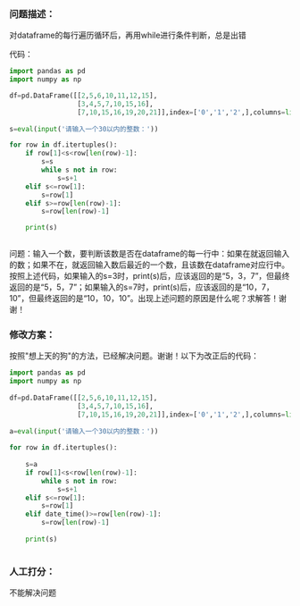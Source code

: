 ### 问题描述：
<p>对dataframe的每行遍历循环后，再用while进行条件判断，总是出错</p>
代码：

```python
import pandas as pd
import numpy as np

df=pd.DataFrame([[2,5,6,10,11,12,15],
                 [3,4,5,7,10,15,16],
                 [7,10,15,16,19,20,21]],index=['0','1','2',],columns=list('abcdefg'))
                 
s=eval(input('请输入一个30以内的整数：'))

for row in df.itertuples():
    if row[1]<s<row[len(row)-1]:
        s=s
        while s not in row:
            s=s+1
    elif s<=row[1]:
        s=row[1]
    elif s>=row[len(row)-1]:
        s=row[len(row)-1]

    print(s)



```
问题：输入一个数，要判断该数是否在dataframe的每一行中：如果在就返回输入的数；如果不在，就返回输入数后最近的一个数，且该数在dataframe对应行中。按照上述代码，如果输入的s=3时，print(s)后，应该返回的是“5，3，7”，但最终返回的是“5，5，7”；如果输入的s=7时，print(s)后，应该返回的是“10，7，10”，但最终返回的是“10，10，10”。出现上述问题的原因是什么呢？求解答！谢谢！ 
### 修改方案：
按照"想上天的狗"的方法，已经解决问题。谢谢！以下为改正后的代码：

```python
import pandas as pd
import numpy as np
 
df=pd.DataFrame([[2,5,6,10,11,12,15],
                 [3,4,5,7,10,15,16],
                 [7,10,15,16,19,20,21]],index=['0','1','2',],columns=list('abcdefg'))
                 
a=eval(input('请输入一个30以内的整数：'))
 
for row in df.itertuples():
    
    s=a
    if row[1]<s<row[len(row)-1]:
        while s not in row:
            s=s+1
    elif s<=row[1]:
        s=row[1]
    elif date_time()>=row[len(row)-1]:
        s=row[len(row)-1]
 
    print(s)



```

### 人工打分：
不能解决问题
